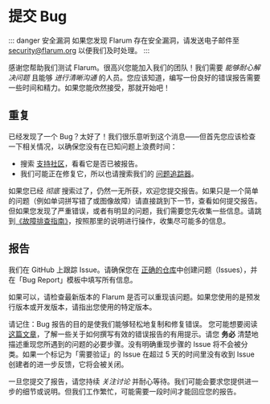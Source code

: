 # 提交 Bug

::: danger 安全漏洞
如果您发现 Flarum 存在安全漏洞，请发送电子邮件至 [security@flarum.org](mailto:security@flarum.org) 以便我们及时处理。
:::

感谢您帮助我们测试 Flarum。很高兴您能加入我们的团队！我们需要 *能够耐心解决问题* 且能够 *进行清晰沟通* 的人员。您应该知道，编写一份良好的错误报告需要一些时间和精力。如果您能欣然接受，那就开始吧！

## 重复

已经发现了一个 Bug？太好了！我们很乐意听到这个消息——但首先您应该检查一下相关情况，以确保您没有在已知问题上浪费时间：

- 搜索 [支持社区](https://discuss.flarum.org/t/support)，看看它是否已被报告。
- 我们可能正在修复它，所以也请搜索我们的 [问题追踪器](https://github.com/flarum/core/issues)。

如果您已经 *彻底* 搜索过了，仍然一无所获，欢迎您提交报告。如果只是一个简单的问题（例如单词拼写错了或图像故障）请直接跳到下一节，查看如何提交报告。但如果您发现了严重错误，或者有明显的问题，我们需要您先收集一些信息。请跳到[《故障排查指南》](troubleshoot.md)，按照那里的说明进行操作，收集尽可能多的信息。

## 报告

我们在 GitHub 上跟踪 Issue。请确保您在 [正确的仓库](https://github.com/flarum)中创建问题（Issues），并在「Bug Report」模板中填写所有信息。

如果可以，请检查最新版本的 Flarum 是否可以重现该问题。如果您使用的是预发行版本或开发版本，请指出您使用的特定版本。

请记住：Bug 报告的目的是使我们能够轻松地复制和修复错误。 您可能想要阅读 [这篇文章](https://www.chiark.greenend.org.uk/~sgtatham/bugs.html)，了解一些关于如何撰写有效的错误报告的有用提示。请您 **务必** 清楚地描述重现您所遇到的问题的必要步骤。没有明确重现步骤的 Issue 将不会被分类。如果一个标记为「需要验证」的 Issue 在超过 5 天的时间里没有收到 Issue 创建者的进一步反馈，它将会被关闭。

一旦您提交了报告，请您持续 *关注讨论* 并耐心等待。我们可能会要求您提供进一步的细节或说明。但我们工作繁忙，可能需要一段时间才能回应您的报告。
